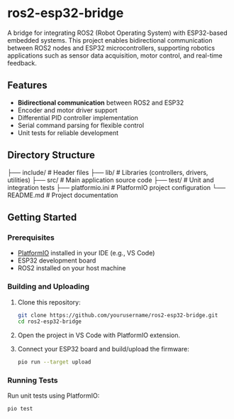 # ros2-esp32-bridge

A bridge for integrating ROS2 (Robot Operating System) with ESP32-based embedded systems. This project enables bidirectional communication between ROS2 nodes and ESP32 microcontrollers, supporting robotics applications such as sensor data acquisition, motor control, and real-time feedback.

## Features

- **Bidirectional communication** between ROS2 and ESP32
- Encoder and motor driver support
- Differential PID controller implementation
- Serial command parsing for flexible control
- Unit tests for reliable development

## Directory Structure
├── include/ # Header files 
├── lib/ # Libraries (controllers, drivers, utilities) 
├── src/ # Main application source code 
├── test/ # Unit and integration tests 
├── platformio.ini # PlatformIO project configuration 
└── README.md # Project documentation


## Getting Started

### Prerequisites

- [PlatformIO](https://platformio.org/) installed in your IDE (e.g., VS Code)
- ESP32 development board
- ROS2 installed on your host machine

### Building and Uploading

1. Clone this repository:
    ```sh
    git clone https://github.com/yourusername/ros2-esp32-bridge.git
    cd ros2-esp32-bridge
    ```

2. Open the project in VS Code with PlatformIO extension.

3. Connect your ESP32 board and build/upload the firmware:
    ```sh
    pio run --target upload
    ```

### Running Tests

Run unit tests using PlatformIO:
```sh
pio test

